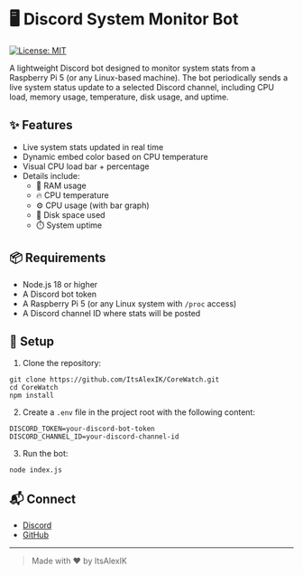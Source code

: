 # 🖥️ Discord System Monitor Bot

[![License: MIT](https://img.shields.io/badge/License-MIT-yellow.svg)](LICENSE)

A lightweight Discord bot designed to monitor system stats from a Raspberry Pi 5 (or any Linux-based machine). The bot periodically sends a live system status update to a selected Discord channel, including CPU load, memory usage, temperature, disk usage, and uptime.

## ✨ Features

- Live system stats updated in real time
- Dynamic embed color based on CPU temperature
- Visual CPU load bar + percentage
- Details include:
  - 🧠 RAM usage
  - 🔥 CPU temperature
  - ⚙️ CPU usage (with bar graph)
  - 💾 Disk space used
  - ⏱️ System uptime

## 📦 Requirements

- Node.js 18 or higher
- A Discord bot token
- A Raspberry Pi 5 (or any Linux system with `/proc` access)
- A Discord channel ID where stats will be posted

## 🔧 Setup

1. Clone the repository:

```
git clone https://github.com/ItsAlexIK/CoreWatch.git
cd CoreWatch
npm install
```

2. Create a `.env` file in the project root with the following content:

```
DISCORD_TOKEN=your-discord-bot-token
DISCORD_CHANNEL_ID=your-discord-channel-id
```

3. Run the bot:

```
node index.js
```

## 📬 Connect 

- [Discord](https://discord.com/users/551023598203043840)
- [GitHub](https://github.com/ItsAlexIK)

---

> Made with ❤️ by ItsAlexIK